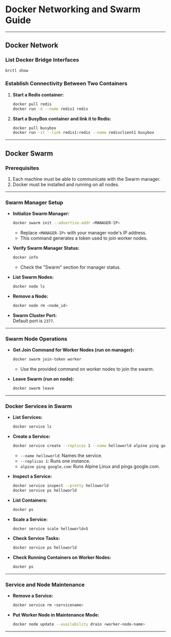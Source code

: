 # Docker Networking and Swarm Guide

---

## Docker Network

### List Docker Bridge Interfaces

```sh
brctl show
```

### Establish Connectivity Between Two Containers

1. **Start a Redis container:**
    ```sh
    docker pull redis
    docker run -d --name redis1 redis
    ```

2. **Start a BusyBox container and link it to Redis:**
    ```sh
    docker pull busybox
    docker run -it --link redis1:redis --name redisclient1 busybox
    ```

---

## Docker Swarm

### Prerequisites

1. Each machine must be able to communicate with the Swarm manager.
2. Docker must be installed and running on all nodes.

---

### Swarm Manager Setup

- **Initialize Swarm Manager:**
    ```sh
    docker swarm init --advertise-addr <MANAGER-IP>
    ```
    - Replace `<MANAGER-IP>` with your manager node's IP address.
    - This command generates a token used to join worker nodes.

- **Verify Swarm Manager Status:**
    ```sh
    docker info
    ```
    - Check the "Swarm" section for manager status.

- **List Swarm Nodes:**
    ```sh
    docker node ls
    ```

- **Remove a Node:**
    ```sh
    docker node rm <node_id>
    ```

- **Swarm Cluster Port:**  
    Default port is `2377`.

---

### Swarm Node Operations

- **Get Join Command for Worker Nodes (run on manager):**
    ```sh
    docker swarm join-token worker
    ```
    - Use the provided command on worker nodes to join the swarm.

- **Leave Swarm (run on node):**
    ```sh
    docker swarm leave
    ```

---

### Docker Services in Swarm

- **List Services:**
    ```sh
    docker service ls
    ```

- **Create a Service:**
    ```sh
    docker service create --replicas 1 --name helloworld alpine ping google.com
    ```
    - `--name helloworld`: Names the service.
    - `--replicas 1`: Runs one instance.
    - `alpine ping google.com`: Runs Alpine Linux and pings google.com.

- **Inspect a Service:**
    ```sh
    docker service inspect --pretty helloworld
    docker service ps helloworld
    ```

- **List Containers:**
    ```sh
    docker ps
    ```

- **Scale a Service:**
    ```sh
    docker service scale helloworld=5
    ```

- **Check Service Tasks:**
    ```sh
    docker service ps helloworld
    ```

- **Check Running Containers on Worker Nodes:**
    ```sh
    docker ps
    ```

---

### Service and Node Maintenance

- **Remove a Service:**
    ```sh
    docker service rm <servicename>
    ```

- **Put Worker Node in Maintenance Mode:**
    ```sh
    docker node update --availability drain <worker-node-name>
    ```

---